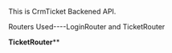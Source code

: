 This is CrmTicket Backened API.
<!-- 

   Make sure to install nodemon as a dev-dependencies.
   git clone 
   and npm start

 -->

Routers Used----LoginRouter  and TicketRouter
<!-- LoginRouter Api ('/auth/user)
          |Routers               |reuqet-type   |isPrivate  |description
    1.     | './auth/login'  |    POST       |     NO   |       verify user authentication and return JWT
    2.     | './auth/user/request-reset-password '|Post  | NO | verify email and pin to reset the passsword
    3.     |  './auth/user/reset-password'  | Post |NO | replace with new password
    4.     | './auth/user/   | GET  | YES  |  get user info
   5. | './auth/user/update-password' | Patch | NO | update password \
   6. | './auth/user/logout' | Delete | yes | logout fromentries





 -->


 ****TicketRouter******
 <!-- TicketRouter Api ('/ticket/)
          |Routers               |request-type   |isPrivate  |description
    1.     | '/ticket'  |    Get    |     YES |   get all ticket for the loggedin User
    2.     | '/ticket/{id} '|GET  | YES | Get a single ticket details
    3.     |  '/ticket'  | POST |YES | Create a new ticket
    4.     | '/ticket/{id}'   | PUT  | YES  |  Update ticket details i.e reply message 
    5.     | '/ticket/close-ticket/{id}'   | PUT  | YES  |  Update ticket details i.e reply message 
 
 
 
 
 
  -->